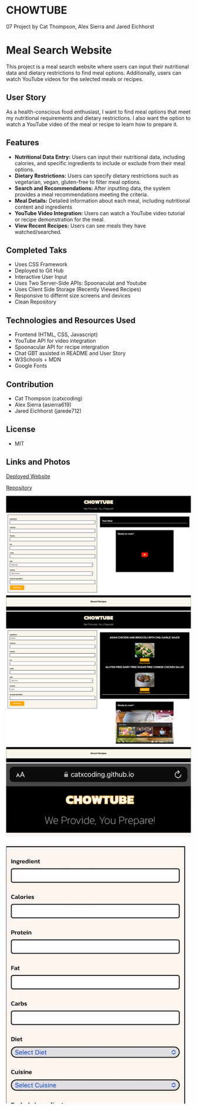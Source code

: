 # CHOWTUBE
07 Project by Cat Thompson, Alex Sierra and Jared Eichhorst

# Meal Search Website

This project is a meal search website where users can input their nutritional data and dietary restrictions to find meal options. Additionally, users can watch YouTube videos for the selected meals or recipes.

## User Story

As a health-conscious food enthusiast, I want to find meal options that meet my nutritional requirements and dietary restrictions. I also want the option to watch a YouTube video of the meal or recipe to learn how to prepare it.

## Features

- **Nutritional Data Entry:** Users can input their nutritional data, including calories, and specific ingredients to include or exclude from their meal options.
- **Dietary Restrictions:** Users can specify dietary restrictions such as vegetarian, vegan, gluten-free to filter meal options.
- **Search and Recommendations:** After inputting data, the system provides a meal recommendations meeting the criteria.
- **Meal Details:** Detailed information about each meal, including nutritional content and ingredients
- **YouTube Video Integration:** Users can watch a YouTube video tutorial or recipe demonstration for the meal.
- **View Recent Recipes:** Users can see meals they have watched/searched.

## Completed Taks

- Uses CSS Framework
- Deployed to Git Hub
- Interactive User Input
- Uses Two Server-Side APIs: Spoonaculat and Youtube
- Uses Client Side Storage (Recently Viewed Recipes)
- Responsive to differnt size screens and devices
- Clean Repository


## Technologies and Resources Used
- Frontend (HTML, CSS, Javascript)
- YouTube API for video integration
- Spoonacular API for recipe intergration
- Chat GBT assisted in README and User Story
- W3Schools + MDN
- Google Fonts


## Contribution
- Cat Thompson (catxcoding)
- Alex Sierra (asierra619)
- Jared Eichhorst (jarede712)

## License
- MIT 

## Links and Photos

[Deployed Website](https://catxcoding.github.io/chowtube/)

[Repository](https://github.com/catxcoding/chowtube)

![ScreenShot1](assets/images/screenshot1.png)
![ScreenShot](assets/images/screenshot2.png)
![MobileGIF](assets/images/mobile.GIF)




